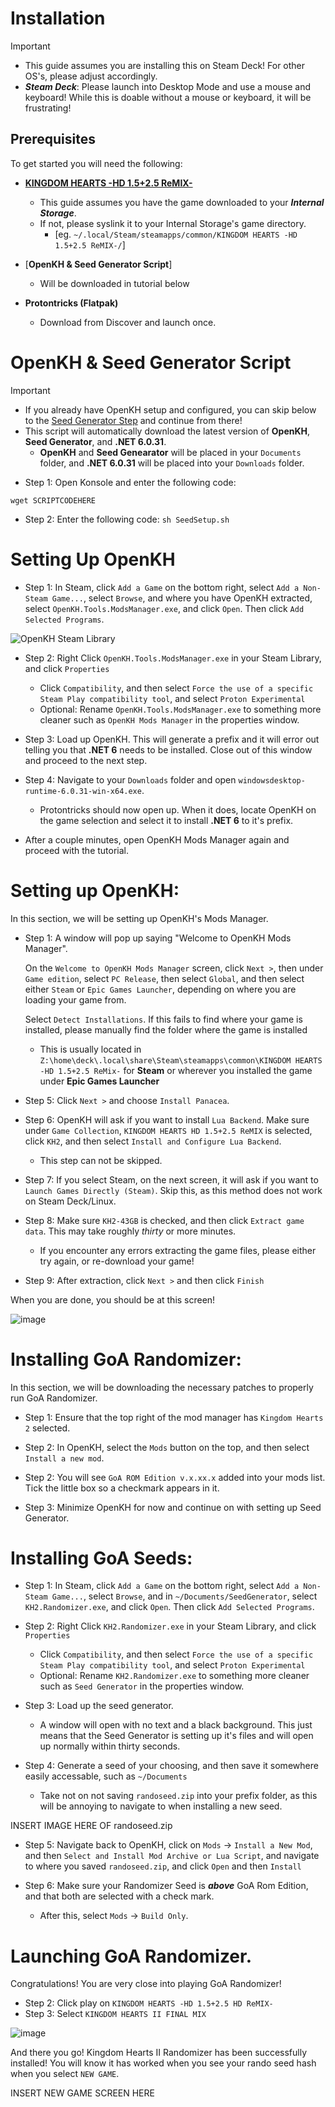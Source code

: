 # Installation

> [!IMPORTANT]
> - This guide assumes you are installing this on Steam Deck! For other OS's, please adjust accordingly.
> - ***Steam Deck***: Please launch into Desktop Mode and use a mouse and keyboard! While this is doable without a mouse or keyboard, it will be frustrating!

## Prerequisites
To get started you will need the following:

- [**KINGDOM HEARTS -HD 1.5+2.5 ReMIX-**](https://store.steampowered.com/app/2552430/KINGDOM_HEARTS_HD_1525_ReMIX/)
   - This guide assumes you have the game downloaded to your ***Internal Storage***.
   - If not, please syslink it to your Internal Storage's game directory.
      - [eg. `~/.local/Steam/steamapps/common/KINGDOM HEARTS -HD 1.5+2.5 ReMIX-/`]

- [**OpenKH & Seed Generator Script**]
   - Will be downloaded in tutorial below

- **Protontricks (Flatpak)**
   - Download from Discover and launch once.

# OpenKH & Seed Generator Script

> [!IMPORTANT]
> - If you already have OpenKH setup and configured, you can skip below to the [Seed Generator Step]() and continue from there!
> - This script will automatically download the latest version of **OpenKH**, **Seed Generator**, and **.NET 6.0.31**.
>    - **OpenKH** and **Seed Genearator** will be placed in your `Documents` folder, and **.NET 6.0.31** will be placed into your `Downloads` folder.

- Step 1: Open Konsole and enter the following code:

`wget SCRIPTCODEHERE`

- Step 2: Enter the following code:
`sh SeedSetup.sh`

# Setting Up OpenKH

- Step 1: In Steam, click `Add a Game` on the bottom right, select `Add a Non-Steam Game...`, select `Browse`, and where you have OpenKH extracted, select `OpenKH.Tools.ModsManager.exe`, and click `Open`. Then click `Add Selected Programs`.

![OpenKH Steam Library](https://github.com/user-attachments/assets/6b7af2e3-3d06-4acb-9e02-2c0f1003c58f)

- Step 2: Right Click `OpenKH.Tools.ModsManager.exe` in your Steam Library, and click `Properties`
   - Click `Compatibility`, and then select `Force the use of a specific Steam Play compatibility tool`, and select `Proton Experimental`
   - Optional: Rename `OpenKH.Tools.ModsManager.exe` to something more cleaner such as `OpenKH Mods Manager` in the properties window.

- Step 3: Load up OpenKH. This will generate a prefix and it will error out telling you that **.NET 6** needs to be installed. Close out of this window and proceed to the next step.

- Step 4: Navigate to your `Downloads` folder and open `windowsdesktop-runtime-6.0.31-win-x64.exe`.
   - Protontricks should now open up. When it does, locate OpenKH on the game selection and select it to install **.NET 6** to it's prefix.

- After a couple minutes, open OpenKH Mods Manager again and proceed with the tutorial.

# Setting up OpenKH:

In this section, we will be setting up OpenKH's Mods Manager.

- Step 1: A window will pop up saying "Welcome to OpenKH Mods Manager".

  On the `Welcome to OpenKH Mods Manager` screen, click `Next >`, then under `Game edition`, select `PC Release`, then select `Global`, and then select either `Steam` or `Epic Games Launcher`, depending on where you are loading your game from.

  Select `Detect Installations`. If this fails to find where your game is installed, please manually find the folder where the game is installed
  - This is usually located in `Z:\home\deck\.local\share\Steam\steamapps\common\KINGDOM HEARTS -HD 1.5+2.5 ReMix-` for **Steam** or wherever you installed the game under **Epic Games Launcher**

- Step 5: Click `Next >` and choose `Install Panacea`.

- Step 6: OpenKH will ask if you want to install `Lua Backend`. Make sure under `Game Collection`, `KINGDOM HEARTS HD 1.5+2.5 ReMIX` is selected, click `KH2`, and then select `Install and Configure Lua Backend`.
   - This step can not be skipped.

- Step 7: If you select Steam, on the next screen, it will ask if you want to `Launch Games Directly (Steam)`. Skip this, as this method does not work on Steam Deck/Linux.

- Step 8: Make sure `KH2-43GB` is checked, and then click `Extract game data`. This may take roughly *thirty* or more minutes.
   - If you encounter any errors extracting the game files, please either try again, or re-download your game!

- Step 9: After extraction, click `Next >` and then click `Finish`

When you are done, you should be at this screen!

![image](https://github.com/KHOmega/KH-Linux-Setup/assets/93887977/3c0d26c6-1ef5-4f3e-ba84-9e29a8e0291a)

# Installing GoA Randomizer:

In this section, we will be downloading the necessary patches to properly run GoA Randomizer.

- Step 1: Ensure that the top right of the mod manager has `Kingdom Hearts 2` selected.

- Step 2: In OpenKH, select the `Mods` button on the top, and then select `Install a new mod`.

- Step 2: You will see `GoA ROM Edition v.x.xx.x` added into your mods list. Tick the little box so a checkmark appears in it.

- Step 3: Minimize OpenKH for now and continue on with setting up Seed Generator.

# Installing GoA Seeds:

- Step 1: In Steam, click `Add a Game` on the bottom right, select `Add a Non-Steam Game...`, select `Browse`, and in `~/Documents/SeedGenerator`, select `KH2.Randomizer.exe`, and click `Open`. Then click `Add Selected Programs`.

- Step 2: Right Click `KH2.Randomizer.exe` in your Steam Library, and click `Properties`
   - Click `Compatibility`, and then select `Force the use of a specific Steam Play compatibility tool`, and select `Proton Experimental`
   - Optional: Rename `KH2.Randomizer.exe` to something more cleaner such as `Seed Generator` in the properties window.

- Step 3: Load up the seed generator.
   - A window will open with no text and a black background. This just means that the Seed Generator is setting up it's files and will open up normally within thirty seconds.

- Step 4: Generate a seed of your choosing, and then save it somewhere easily accessable, such as `~/Documents`
   - Take not on not saving `randoseed.zip` into your prefix folder, as this will be annoying to navigate to when installing a new seed.

INSERT IMAGE HERE OF randoseed.zip

- Step 5: Navigate back to OpenKH, click on `Mods` -> `Install a New Mod`, and then `Select and Install Mod Archive or Lua Script`, and navigate to where you saved `randoseed.zip`, and click `Open` and then `Install`

- Step 6: Make sure your Randomizer Seed is ***above*** GoA Rom Edition, and that both are selected with a check mark.
   - After this, select `Mods` -> `Build Only`.

# Launching GoA Randomizer.

Congratulations! You are very close into playing GoA Randomizer!

- Step 2: Click play on `KINGDOM HEARTS -HD 1.5+2.5 HD ReMIX-`
- Step 3: Select `KINGDOM HEARTS II FINAL MIX`

![image](https://github.com/user-attachments/assets/4e208067-e2f2-40d7-a2c3-21a6f7a5516a)

And there you go! Kingdom Hearts II Randomizer has been successfully installed! You will know it has worked when you see your rando seed hash when you select `NEW GAME`.

INSERT NEW GAME SCREEN HERE

